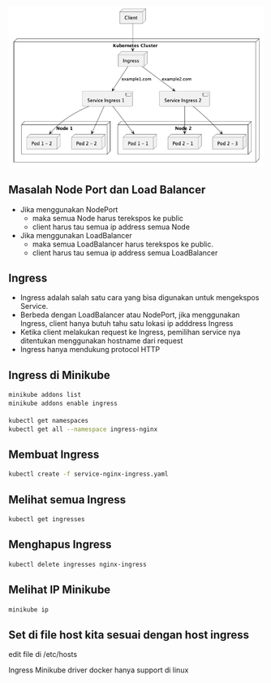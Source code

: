 ![](./Ingress.png)

## Masalah Node Port dan Load Balancer
- Jika menggunakan NodePort
  - maka semua Node harus terekspos ke public
  - client harus tau semua ip address semua Node
- Jika menggunakan LoadBalancer
  - maka semua LoadBalancer harus terekspos ke public.
  - client harus tau semua ip address semua LoadBalancer


## Ingress
- Ingress adalah salah satu cara yang bisa digunakan untuk mengekspos Service.
- Berbeda dengan LoadBalancer atau NodePort, jika menggunakan Ingress, client hanya butuh tahu satu lokasi ip adddress Ingress
- Ketika client melakukan request ke Ingress, pemilihan service nya ditentukan menggunakan hostname dari request
- Ingress hanya mendukung protocol HTTP

## Ingress di Minikube
```bash
minikube addons list
minikube addons enable ingress

kubectl get namespaces
kubectl get all --namespace ingress-nginx
```

## Membuat Ingress
```bash
kubectl create -f service-nginx-ingress.yaml
```

## Melihat semua Ingress
```bash
kubectl get ingresses
```

## Menghapus Ingress
```bash
kubectl delete ingresses nginx-ingress
```

## Melihat IP Minikube
```bash
minikube ip
```

## Set di file host kita sesuai dengan host ingress
edit file di /etc/hosts

Ingress Minikube driver docker hanya support di linux